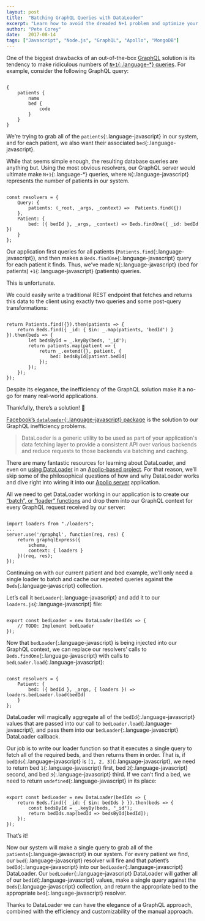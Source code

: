```yaml
---
layout: post
title:  "Batching GraphQL Queries with DataLoader"
excerpt: "Learn how to avoid the dreaded N+1 problem and optimize your GraphQL queries with DataLoader and MongoDB."
author: "Pete Corey"
date:   2017-08-14
tags: ["Javascript", "Node.js", "GraphQL", "Apollo", "MongoDB"]
---
```


One of the biggest drawbacks of an out-of-the-box [GraphQL](http://graphql.org/) solution is its tendency to make ridiculous numbers of [`N+1`{:.language-*} queries](https://stackoverflow.com/questions/97197/what-is-n1-select-query-issue). For example, consider the following GraphQL query:

<pre class='language-javascript'><code class='language-javascript'>
{
    patients {
        name
        bed {
            code
        }
    }
}
</code></pre>

We’re trying to grab all of the `patients`{:.language-javascript} in our system, and for each patient, we also want their associated `bed`{:.language-javascript}.

While that seems simple enough, the resulting database queries are anything but. Using the most obvious resolvers, our GraphQL server would ultimate make `N+1`{:.language-*} queries, where `N`{:.language-javascript} represents the number of patients in our system.

<pre class='language-javascript'><code class='language-javascript'>
const resolvers = {
    Query: {
        patients: (_root, _args, _context) =>  Patients.find({})
    },
    Patient: {
        bed: ({ bedId }, _args, _context) => Beds.findOne({ _id: bedId })
    }
};
</code></pre>

Our application first queries for all patients (`Patients.find`{:.language-javascript}), and then makes a `Beds.findOne`{:.language-javascript} query for each patient it finds. Thus, we’ve made `N`{:.language-javascript} (bed for patients) `+1`{:.language-javascript} (patients) queries.

This is unfortunate.

We could easily write a traditional REST endpoint that fetches and returns this data to the client using exactly two queries and some post-query transformations:

<pre class='language-javascript'><code class='language-javascript'>
return Patients.find({}).then(patients => {
    return Beds.find({ _id: { $in: _.map(patients, 'bedId') } }).then(beds => {
        let bedsById = _.keyBy(beds, '_id');
        return patients.map(patient => {
            return _.extend({}, patient, {
                bed: bedsById[patient.bedId]
            });
        });
    });
});
</code></pre>

Despite its elegance, the inefficiency of the GraphQL solution make it a no-go for many real-world applications.

Thankfully, there’s a solution! 🎉

[Facebook’s `dataloader`{:.language-javascript} package](https://github.com/facebook/dataloader) is the solution to our GraphQL inefficiency problems.

> DataLoader is a generic utility to be used as part of your application's data fetching layer to provide a consistent API over various backends and reduce requests to those backends via batching and caching.

There are many fantastic resources for learning about DataLoader, and even on [using DataLoader](http://dev.apollodata.com/tools/graphql-tools/connectors.html#DataLoader-and-caching) in an [Apollo-based project](https://github.com/apollographql/GitHunt-API). For that reason, we’ll skip some of the philosophical questions of how and why DataLoader works and dive right into wiring it into our [Apollo server](http://dev.apollodata.com/tools/) application.

All we need to get DataLoader working in our application is to create our [“batch”, or “loader” functions](https://github.com/facebook/dataloader#batch-function) and drop them into our GraphQL context for every GraphQL request received by our server:

<pre class='language-javascript'><code class='language-javascript'>
import loaders from "./loaders";
...
server.use('/graphql', function(req, res) {
    return graphqlExpress({
        schema,
        context: { loaders }
    })(req, res);
});
</code></pre>

Continuing on with our current patient and bed example, we’ll only need a single loader to batch and cache our repeated queries against the `Beds`{:.language-javascript} collection.

Let’s call it `bedLoader`{:.language-javascript} and add it to our `loaders.js`{:.language-javascript} file:

<pre class='language-javascript'><code class='language-javascript'>
export const bedLoader = new DataLoader(bedIds => {
    // TODO: Implement bedLoader
});
</code></pre>

Now that `bedLoader`{:.language-javascript} is being injected into our GraphQL context, we can replace our resolvers’ calls to `Beds.findOne`{:.language-javascript} with calls to `bedLoader.load`{:.language-javascript}:

<pre class='language-javascript'><code class='language-javascript'>
const resolvers = {
    Patient: {
        bed: ({ bedId }, _args, { loaders }) => loaders.bedLoader.load(bedId)
    }
};
</code></pre>

DataLoader will magically aggregate all of the `bedId`{:.language-javascript} values that are passed into our call to `bedLoader.load`{:.language-javascript}, and pass them into our `bedLoader`{:.language-javascript} DataLoader callback.

Our job is to write our loader function so that it executes a single query to fetch all of the required beds, and then returns them in order. That is, if `bedIds`{:.language-javascript} is `[1, 2, 3]`{:.language-javascript}, we need to return bed `1`{:.language-javascript} first, bed `2`{:.language-javascript} second, and bed `3`{:.language-javascript} third. If we can’t find a bed, we need to return `undefined`{:.language-javascript} in its place:

<pre class='language-javascript'><code class='language-javascript'>
export const bedLoader = new DataLoader(bedIds => {
    return Beds.find({ _id: { $in: bedIds } }).then(beds => {
        const bedsById = _.keyBy(beds, "_id");
        return bedIds.map(bedId => bedsById[bedId]);
    });
});
</code></pre>

That’s it!

Now our system will make a single query to grab all of the `patients`{:.language-javascript} in our system. For every patient we find, our `bed`{:.language-javascript} resolver will fire and that patient’s `bedId`{:.language-javascript} into our `bedLoader`{:.language-javascript} DataLoader. Our `bedLoader`{:.language-javascript} DataLoader will gather all of our `bedId`{:.language-javascript} values, make a single query against the `Beds`{:.language-javascript} collection, and return the appropriate bed to the appropriate `bed`{:.language-javascript} resolver.

Thanks to DataLoader we can have the elegance of a GraphQL approach, combined with the efficiency and customizability of the manual approach.
